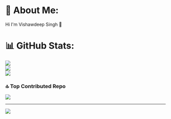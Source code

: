 # 💫 About Me:
Hi I'm Vishawdeep Singh 👋







# 📊 GitHub Stats:
![](https://github-readme-stats.vercel.app/api?username=Vishawdeep-Singh&theme=dark&hide_border=false&include_all_commits=true&count_private=false)<br/>
![](https://github-readme-streak-stats.herokuapp.com/?user=Vishawdeep-Singh&theme=dark&hide_border=false)<br/>
![](https://github-readme-stats.vercel.app/api/top-langs/?username=Vishawdeep-Singh&theme=dark&hide_border=false&include_all_commits=true&count_private=false&layout=compact)


### 🔝 Top Contributed Repo
![](https://github-contributor-stats.vercel.app/api?username=Vishawdeep-Singh&limit=5&theme=dark&combine_all_yearly_contributions=true)



---
[![](https://visitcount.itsvg.in/api?id=Vishawdeep-Singh&icon=0&color=0)](https://visitcount.itsvg.in)

<!-- Proudly created with GPRM ( https://gprm.itsvg.in ) -->
